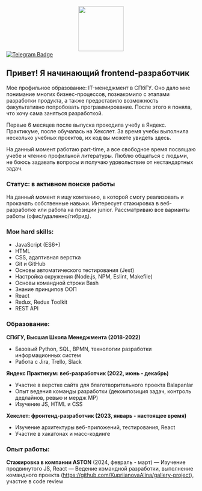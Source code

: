 <div id="header" align="center">
  <img src="https://media.giphy.com/media/v1.Y2lkPTc5MGI3NjExZ2YzcnltZ3NkZGlnNHZxeWpzZGZ1czZ2d29mOWlkZTVia2l0enJxMSZlcD12MV9pbnRlcm5hbF9naWZfYnlfaWQmY3Q9cw/WIQ0N0OUvei1OW1h9Z/giphy.gif" width="120"/>
</div>
<div id="badges">
  <a href="https://t.me/kupriianova_a">
    <img src="https://img.shields.io/badge/Telegram-blue?logo=telegram&logoColor=white&style=for-the-badge" alt="Telegram Badge"/>
  </a>
</div>

## Привет! Я начинающий frontend-разработчик

Мое профильное образование: IT-менеджмент в СПбГУ.  Оно дало мне понимание многих бизнес-процессов, познакомило с этапами разработки продукта, а также предоставило возможность факультативно попробовать программирование. После этого я поняла, что хочу сама заняться разработкой.

Первые 6 месяцев после выпуска проходила учебу в Яндекс. Практикуме, после обучалась на Хекслет.  За время учебы выполнила несколько учебных проектов, их код вы можете увидеть здесь.

На данный момент работаю part-time, а все свободное время посвящаю учебе и чтению профильной литературы. Люблю общаться с людьми, не боюсь задавать вопросы и получаю удовольствие от нестандартных задач.

### Статус: в активном поиске работы
На данный момент я ищу компанию, в которой смогу реализовать и прокачать собственные навыки. Интересует
стажировка в веб-разработке или работа на позиции junior. Рассматриваю все варианты работы (офис/удаленно/гибрид).

### Мои hard skills:
* JavaScript (ES6+)
* HTML
* CSS, адаптивная верстка
* Git и GitHub
* Основы автоматического тестирования (Jest)
* Настройка окружения (Node.js, NPM, Eslint, Makefile)
* Основы командной строки Bash
* Знание принципов ООП
* React
* Redux, Redux Toolkit
* REST API


### Образование:

__СПбГУ, Высшая Школа Менеджмента (2018-2022)__
  - Базовый Python, SQL, BPMN, технологии разработки информационных систем
  - Работа с Jira, Trello, Slack

__Яндекс Практикум: веб-разработчик (2022, июнь - декабрь)__
  - Участие в верстке сайта для благотворительного проекта Balapanlar
  - Опыт ведения команды разработки (декомпозиция задач, контроль дедлайнов, ревью и мердж MP)
  - Изучение JS, HTML и CSS

__Хекслет: фронтенд-разработчик (2023, январь - настоящее время)__
  - Изучение архитектуры веб-приложений, тестирования, React
  - Участие в хакатонах и масс-кодинге

### Опыт работы:

__Стажировка в компании ASTON__ (2024, февраль - март)
— Изучение продвинутого JS, React
— Ведение командной разработки, выполнение командного проекта (https://github.com/KupriianovaAlina/gallery-project), участие в code review
